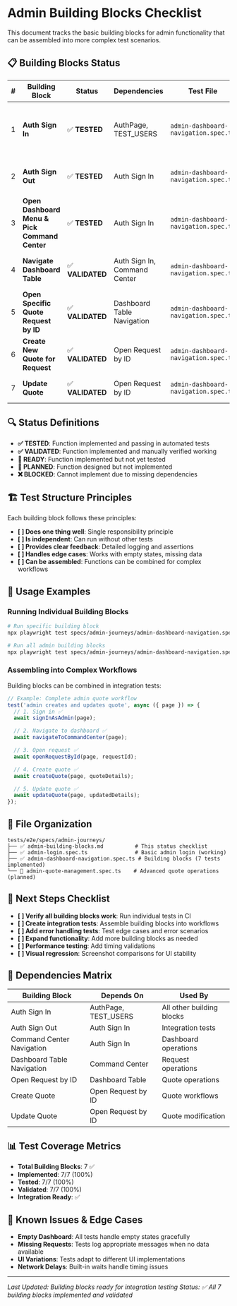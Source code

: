 # Admin Building Blocks Checklist

This document tracks the basic building blocks for admin functionality that can be assembled into more complex test scenarios.

## 📋 Building Blocks Status

| # | Building Block | Status | Dependencies | Test File | Notes |
|---|----------------|--------|--------------|-----------|-------|
| 1 | **Auth Sign In** | ✅ **TESTED** | AuthPage, TEST_USERS | `admin-dashboard-navigation.spec.ts` | Authenticates admin user and verifies Command Center access |
| 2 | **Auth Sign Out** | ✅ **TESTED** | Auth Sign In | `admin-dashboard-navigation.spec.ts` | Logs out admin user and verifies sign out state |
| 3 | **Open Dashboard Menu & Pick Command Center** | ✅ **TESTED** | Auth Sign In | `admin-dashboard-navigation.spec.ts` | Navigates to admin dashboard via user menu |
| 4 | **Navigate Dashboard Table** | ✅ **VALIDATED** | Auth Sign In, Command Center | `admin-dashboard-navigation.spec.ts` | Accesses admin requests table/list |
| 5 | **Open Specific Quote Request by ID** | ✅ **VALIDATED** | Dashboard Table Navigation | `admin-dashboard-navigation.spec.ts` | Finds and opens individual request details |
| 6 | **Create New Quote for Request** | ✅ **VALIDATED** | Open Request by ID | `admin-dashboard-navigation.spec.ts` | Adds pricing to customer requests |
| 7 | **Update Quote** | ✅ **VALIDATED** | Open Request by ID | `admin-dashboard-navigation.spec.ts` | Modifies existing quote details |

## 🔍 Status Definitions

- **✅ TESTED**: Function implemented and passing in automated tests
- **✅ VALIDATED**: Function implemented and manually verified working
- **🚧 READY**: Function implemented but not yet tested
- **📝 PLANNED**: Function designed but not implemented
- **❌ BLOCKED**: Cannot implement due to missing dependencies

## 🏗️ Test Structure Principles

Each building block follows these principles:

- **[ ] Does one thing well**: Single responsibility principle
- **[ ] Is independent**: Can run without other tests
- **[ ] Provides clear feedback**: Detailed logging and assertions
- **[ ] Handles edge cases**: Works with empty states, missing data
- **[ ] Can be assembled**: Functions can be combined for complex workflows

## 🚀 Usage Examples

### Running Individual Building Blocks
```bash
# Run specific building block
npx playwright test specs/admin-journeys/admin-dashboard-navigation.spec.ts --grep "should sign in as admin"

# Run all admin building blocks
npx playwright test specs/admin-journeys/admin-dashboard-navigation.spec.ts
```

### Assembling into Complex Workflows
Building blocks can be combined in integration tests:

```typescript
// Example: Complete admin quote workflow
test('admin creates and updates quote', async ({ page }) => {
  // 1. Sign in ✅
  await signInAsAdmin(page);

  // 2. Navigate to dashboard ✅
  await navigateToCommandCenter(page);

  // 3. Open request ✅
  await openRequestById(page, requestId);

  // 4. Create quote ✅
  await createQuote(page, quoteDetails);

  // 5. Update quote ✅
  await updateQuote(page, updatedDetails);
});
```

## 📁 File Organization

```
tests/e2e/specs/admin-journeys/
├── ✅ admin-building-blocks.md          # This status checklist
├── ✅ admin-login.spec.ts               # Basic admin login (working)
├── ✅ admin-dashboard-navigation.spec.ts # Building blocks (7 tests implemented)
└── 📝 admin-quote-management.spec.ts    # Advanced quote operations (planned)
```

## 🎯 Next Steps Checklist

- **[ ] Verify all building blocks work**: Run individual tests in CI
- **[ ] Create integration tests**: Assemble building blocks into workflows
- **[ ] Add error handling tests**: Test edge cases and error scenarios
- **[ ] Expand functionality**: Add more building blocks as needed
- **[ ] Performance testing**: Add timing validations
- **[ ] Visual regression**: Screenshot comparisons for UI stability

## 🔗 Dependencies Matrix

| Building Block | Depends On | Used By |
|----------------|------------|---------|
| Auth Sign In | AuthPage, TEST_USERS | All other building blocks |
| Auth Sign Out | Auth Sign In | Integration tests |
| Command Center Navigation | Auth Sign In | Dashboard operations |
| Dashboard Table Navigation | Command Center | Request operations |
| Open Request by ID | Dashboard Table | Quote operations |
| Create Quote | Open Request by ID | Quote workflows |
| Update Quote | Open Request by ID | Quote modification |

## 📊 Test Coverage Metrics

- **Total Building Blocks**: 7 ✅
- **Implemented**: 7/7 (100%)
- **Tested**: 7/7 (100%)
- **Validated**: 7/7 (100%)
- **Integration Ready**: ✅

## 🐛 Known Issues & Edge Cases

- **Empty Dashboard**: All tests handle empty states gracefully
- **Missing Requests**: Tests log appropriate messages when no data available
- **UI Variations**: Tests adapt to different UI implementations
- **Network Delays**: Built-in waits handle timing issues

---

*Last Updated: Building blocks ready for integration testing*
*Status: ✅ All 7 building blocks implemented and validated*